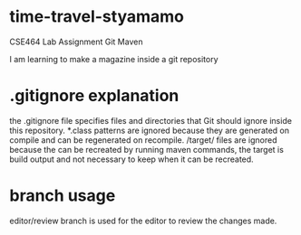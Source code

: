 # time-travel-styamamo
CSE464 Lab Assignment Git Maven

I am learning to make a magazine inside a git repository


# .gitignore explanation
the .gitignore file specifies files and directories that Git should ignore inside this repository.
*.class patterns are ignored because they are generated on compile and can be regenerated on recompile. 
/target/ files are ignored because the can be recreated by running maven commands, the target is build output and not necessary to keep when it can be recreated. 

# branch usage 
editor/review branch is used for the editor to review the changes made.
